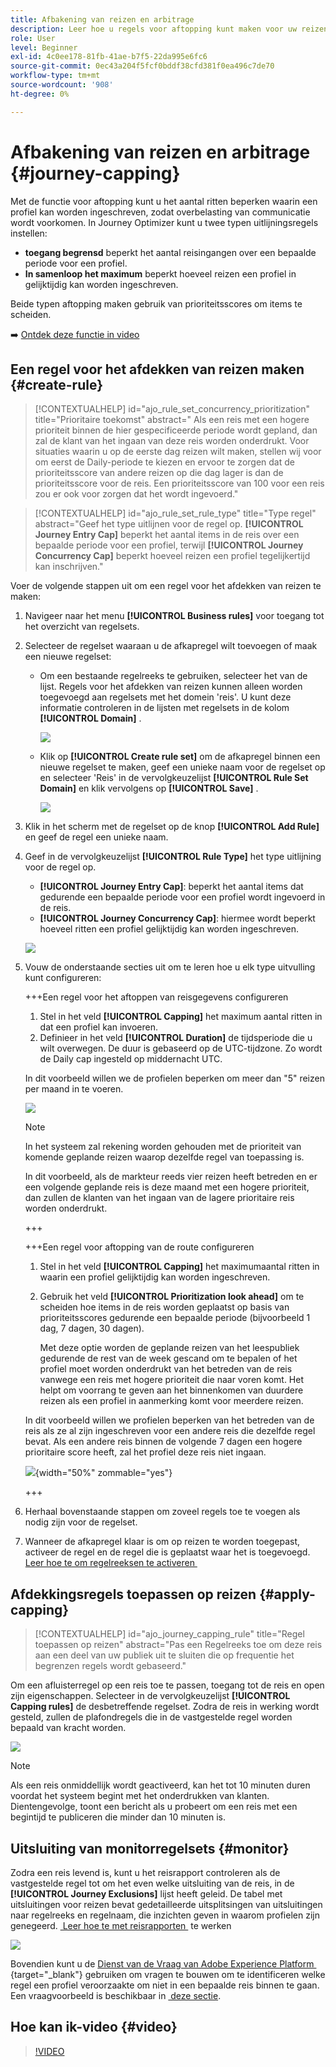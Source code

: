 ```yaml
---
title: Afbakening van reizen en arbitrage
description: Leer hoe u regels voor aftopping kunt maken voor uw reizen en hoe u een arbitrage kunt instellen bij het betreden van een reis
role: User
level: Beginner
exl-id: 4c0ee178-81fb-41ae-b7f5-22da995e6fc6
source-git-commit: 0ec43a204f5fcf0bddf38cfd381f0ea496c7de70
workflow-type: tm+mt
source-wordcount: '908'
ht-degree: 0%

---
```


# Afbakening van reizen en arbitrage {#journey-capping}

Met de functie voor aftopping kunt u het aantal ritten beperken waarin een profiel kan worden ingeschreven, zodat overbelasting van communicatie wordt voorkomen. In Journey Optimizer kunt u twee typen uitlijningsregels instellen:

* **toegang begrensd** beperkt het aantal reisingangen over een bepaalde periode voor een profiel.
* **In samenloop het maximum** beperkt hoeveel reizen een profiel in gelijktijdig kan worden ingeschreven.

Beide typen aftopping maken gebruik van prioriteitsscores om items te scheiden.

➡️ [Ontdek deze functie in video](#video)

## Een regel voor het afdekken van reizen maken {#create-rule}

>[!CONTEXTUALHELP]
>id="ajo_rule_set_concurrency_prioritization"
>title="Prioritaire toekomst"
>abstract=" Als een reis met een hogere prioriteit binnen de hier gespecificeerde periode wordt gepland, dan zal de klant van het ingaan van deze reis worden onderdrukt. Voor situaties waarin u op de eerste dag reizen wilt maken, stellen wij voor om eerst de Daily-periode te kiezen en ervoor te zorgen dat de prioriteitsscore van andere reizen op die dag lager is dan de prioriteitsscore voor de reis. Een prioriteitsscore van 100 voor een reis zou er ook voor zorgen dat het wordt ingevoerd."

>[!CONTEXTUALHELP]
>id="ajo_rule_set_rule_type"
>title="Type regel"
>abstract="Geef het type uitlijnen voor de regel op. **[!UICONTROL Journey Entry Cap]** beperkt het aantal items in de reis over een bepaalde periode voor een profiel, terwijl **[!UICONTROL Journey Concurrency Cap]** beperkt hoeveel reizen een profiel tegelijkertijd kan inschrijven."

Voer de volgende stappen uit om een regel voor het afdekken van reizen te maken:

1. Navigeer naar het menu **[!UICONTROL Business rules]** voor toegang tot het overzicht van regelsets.

1. Selecteer de regelset waaraan u de afkapregel wilt toevoegen of maak een nieuwe regelset:

   * Om een bestaande regelreeks te gebruiken, selecteer het van de lijst. Regels voor het afdekken van reizen kunnen alleen worden toegevoegd aan regelsets met het domein &#39;reis&#39;. U kunt deze informatie controleren in de lijsten met regelsets in de kolom **[!UICONTROL Domain]** .

     ![](assets/journey-capping-list.png)

   * Klik op **[!UICONTROL Create rule set]** om de afkapregel binnen een nieuwe regelset te maken, geef een unieke naam voor de regelset op en selecteer &#39;Reis&#39; in de vervolgkeuzelijst **[!UICONTROL Rule Set Domain]** en klik vervolgens op **[!UICONTROL Save]** .

     ![](assets/journey-capping-rule-set.png)

1. Klik in het scherm met de regelset op de knop **[!UICONTROL Add Rule]** en geef de regel een unieke naam.

1. Geef in de vervolgkeuzelijst **[!UICONTROL Rule Type]** het type uitlijning voor de regel op.

   * **[!UICONTROL Journey Entry Cap]**: beperkt het aantal items dat gedurende een bepaalde periode voor een profiel wordt ingevoerd in de reis.
   * **[!UICONTROL Journey Concurrency Cap]**: hiermee wordt beperkt hoeveel ritten een profiel gelijktijdig kan worden ingeschreven.

   ![](assets/journey-capping-concurrency.png)

1. Vouw de onderstaande secties uit om te leren hoe u elk type uitvulling kunt configureren:

   +++Een regel voor het aftoppen van reisgegevens configureren

   1. Stel in het veld **[!UICONTROL Capping]** het maximum aantal ritten in dat een profiel kan invoeren.
   1. Definieer in het veld **[!UICONTROL Duration]** de tijdsperiode die u wilt overwegen. De duur is gebaseerd op de UTC-tijdzone. Zo wordt de Daily cap ingesteld op middernacht UTC.

   In dit voorbeeld willen we de profielen beperken om meer dan &quot;5&quot; reizen per maand in te voeren.

   ![](assets/journey-capping-entry-example.png)

   >[!NOTE]
   >
   >In het systeem zal rekening worden gehouden met de prioriteit van komende geplande reizen waarop dezelfde regel van toepassing is.
   >
   >In dit voorbeeld, als de markteur reeds vier reizen heeft betreden en er een volgende geplande reis is deze maand met een hogere prioriteit, dan zullen de klanten van het ingaan van de lagere prioritaire reis worden onderdrukt.

   +++

   +++Een regel voor aftopping van de route configureren 

   1. Stel in het veld **[!UICONTROL Capping]** het maximumaantal ritten in waarin een profiel gelijktijdig kan worden ingeschreven.

   1. Gebruik het veld **[!UICONTROL Prioritization look ahead]** om te scheiden hoe items in de reis worden geplaatst op basis van prioriteitsscores gedurende een bepaalde periode (bijvoorbeeld 1 dag, 7 dagen, 30 dagen).

      Met deze optie worden de geplande reizen van het leespubliek gedurende de rest van de week gescand om te bepalen of het profiel moet worden onderdrukt van het betreden van de reis vanwege een reis met hogere prioriteit die naar voren komt. Het helpt om voorrang te geven aan het binnenkomen van duurdere reizen als een profiel in aanmerking komt voor meerdere reizen.

   In dit voorbeeld willen we profielen beperken van het betreden van de reis als ze al zijn ingeschreven voor een andere reis die dezelfde regel bevat. Als een andere reis binnen de volgende 7 dagen een hogere prioritaire score heeft, zal het profiel deze reis niet ingaan.

   ![](assets/journey-capping-concurrency-example.png){width="50%" zommable="yes"}

   +++

1. Herhaal bovenstaande stappen om zoveel regels toe te voegen als nodig zijn voor de regelset.

1. Wanneer de afkapregel klaar is om op reizen te worden toegepast, activeer de regel en de regel die is geplaatst waar het is toegevoegd. [&#x200B; Leer hoe te om regelreeksen te activeren &#x200B;](../conflict-prioritization/rule-sets.md#create)

## Afdekkingsregels toepassen op reizen {#apply-capping}

>[!CONTEXTUALHELP]
>id="ajo_journey_capping_rule"
>title="Regel toepassen op reizen"
>abstract="Pas een Regelreeks toe om deze reis aan een deel van uw publiek uit te sluiten die op frequentie het begrenzen regels wordt gebaseerd."

Om een afluisterregel op een reis toe te passen, toegang tot de reis en open zijn eigenschappen. Selecteer in de vervolgkeuzelijst **[!UICONTROL Capping rules]** de desbetreffende regelset. Zodra de reis in werking wordt gesteld, zullen de plafondregels die in de vastgestelde regel worden bepaald van kracht worden.

![](assets/journey-capping-apply.png)

>[!NOTE]
>
>Als een reis onmiddellijk wordt geactiveerd, kan het tot 10 minuten duren voordat het systeem begint met het onderdrukken van klanten. Dientengevolge, toont een bericht als u probeert om een reis met een begintijd te publiceren die minder dan 10 minuten is.

## Uitsluiting van monitorregelsets {#monitor}

Zodra een reis levend is, kunt u het reisrapport controleren als de vastgestelde regel tot om het even welke uitsluiting van de reis, in de **[!UICONTROL Journey Exclusions]** lijst heeft geleid. De tabel met uitsluitingen voor reizen bevat gedetailleerde uitsplitsingen van uitsluitingen naar regelreeks en regelnaam, die inzichten geven in waarom profielen zijn genegeerd. [&#x200B; Leer hoe te met reisrapporten &#x200B;](../reports/journey-global-report-cja.md) te werken

![](assets/journey-report.png)

Bovendien kunt u de [&#x200B; Dienst van de Vraag van Adobe Experience Platform &#x200B;](https://experienceleague.adobe.com/docs/experience-platform/query/api/getting-started.html?lang=nl-NL){target="_blank"} gebruiken om vragen te bouwen om te identificeren welke regel een profiel veroorzaakte om niet in een bepaalde reis binnen te gaan. Een vraagvoorbeeld is beschikbaar in [&#x200B; deze sectie &#x200B;](../reports/query-examples.md#common-queries).

## Hoe kan ik-video {#video}

>[!VIDEO](https://video.tv.adobe.com/v/3447621?captions=dut&quality=12)
